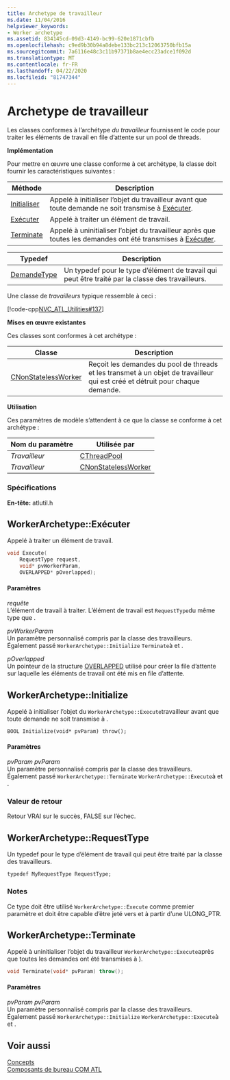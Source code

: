 ```yaml
---
title: Archetype de travailleur
ms.date: 11/04/2016
helpviewer_keywords:
- Worker archetype
ms.assetid: 834145cd-09d3-4149-bc99-620e1871cbfb
ms.openlocfilehash: c9ed9b30b94a8debe133bc213c12063750bfb15a
ms.sourcegitcommit: 7a6116e48c3c11b97371b8ae4ecc23adce1f092d
ms.translationtype: MT
ms.contentlocale: fr-FR
ms.lasthandoff: 04/22/2020
ms.locfileid: "81747344"
---
```

# <a name="worker-archetype"></a>Archetype de travailleur

Les classes conformes à l’archétype *du travailleur* fournissent le code pour traiter les éléments de travail en file d’attente sur un pool de threads.

**Implémentation**

Pour mettre en œuvre une classe conforme à cet archétype, la classe doit fournir les caractéristiques suivantes :

|Méthode|Description|
|------------|-----------------|
|[Initialiser](#initialize)|Appelé à initialiser l’objet du travailleur avant que toute demande ne soit transmise à [Exécuter](#execute).|
|[Exécuter](#execute)|Appelé à traiter un élément de travail.|
|[Terminate](#terminate)|Appelé à uninitialiser l’objet du travailleur après que toutes les demandes ont été transmises à [Exécuter](#execute).|

|Typedef|Description|
|-------------|-----------------|
|[DemandeType](#requesttype)|Un typedef pour le type d’élément de travail qui peut être traité par la classe des travailleurs.|

Une classe de *travailleurs* typique ressemble à ceci :

[!code-cpp[NVC_ATL_Utilities#137](../../atl/codesnippet/cpp/worker-archetype_1.cpp)]

**Mises en œuvre existantes**

Ces classes sont conformes à cet archétype :

|Classe|Description|
|-----------|-----------------|
|[CNonStatelessWorker](../../atl/reference/cnonstatelessworker-class.md)|Reçoit les demandes du pool de threads et les transmet à un objet de travailleur qui est créé et détruit pour chaque demande.|

**Utilisation**

Ces paramètres de modèle s’attendent à ce que la classe se conforme à cet archétype :

|Nom du paramètre|Utilisée par|
|--------------------|-------------|
|*Travailleur*|[CThreadPool](../../atl/reference/cthreadpool-class.md)|
|*Travailleur*|[CNonStatelessWorker](../../atl/reference/cnonstatelessworker-class.md)|

### <a name="requirements"></a>Spécifications

**En-tête:** atlutil.h

## <a name="workerarchetypeexecute"></a><a name="execute"></a>WorkerArchetype::Exécuter

Appelé à traiter un élément de travail.

```cpp
void Execute(
    RequestType request,
    void* pvWorkerParam,
    OVERLAPPED* pOverlapped);
```

#### <a name="parameters"></a>Paramètres

*requête*<br/>
L’élément de travail à traiter. L’élément de travail est `RequestType`du même type que .

*pvWorkerParam*<br/>
Un paramètre personnalisé compris par la classe des travailleurs. Également passé `WorkerArchetype::Initialize` `Terminate`à et .

*pOverlapped*<br/>
Un pointeur de la structure [OVERLAPPED](/windows/win32/api/minwinbase/ns-minwinbase-overlapped) utilisé pour créer la file d’attente sur laquelle les éléments de travail ont été mis en file d’attente.

## <a name="workerarchetypeinitialize"></a><a name="initialize"></a>WorkerArchetype::Initialize

Appelé à initialiser l’objet du `WorkerArchetype::Execute`travailleur avant que toute demande ne soit transmise à .

```
BOOL Initialize(void* pvParam) throw();
```

#### <a name="parameters"></a>Paramètres

*pvParam pvParam*<br/>
Un paramètre personnalisé compris par la classe des travailleurs. Également passé `WorkerArchetype::Terminate` `WorkerArchetype::Execute`à et .

### <a name="return-value"></a>Valeur de retour

Retour VRAI sur le succès, FALSE sur l’échec.

## <a name="workerarchetyperequesttype"></a><a name="requesttype"></a>WorkerArchetype::RequestType

Un typedef pour le type d’élément de travail qui peut être traité par la classe des travailleurs.

```
typedef MyRequestType RequestType;
```

### <a name="remarks"></a>Notes

Ce type doit être utilisé `WorkerArchetype::Execute` comme premier paramètre et doit être capable d’être jeté vers et à partir d’une ULONG_PTR.

## <a name="workerarchetypeterminate"></a><a name="terminate"></a>WorkerArchetype::Terminate

Appelé à uninitialiser l’objet du travailleur `WorkerArchetype::Execute`après que toutes les demandes ont été transmises à ).

```cpp
void Terminate(void* pvParam) throw();
```

#### <a name="parameters"></a>Paramètres

*pvParam pvParam*<br/>
Un paramètre personnalisé compris par la classe des travailleurs. Également passé `WorkerArchetype::Initialize` `WorkerArchetype::Execute`à et .

## <a name="see-also"></a>Voir aussi

[Concepts](../../atl/active-template-library-atl-concepts.md)<br/>
[Composants de bureau COM ATL](../../atl/atl-com-desktop-components.md)
